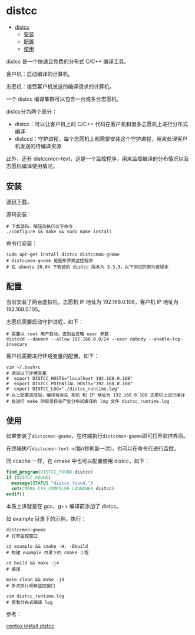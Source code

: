 
# distcc

- [distcc](#distcc)
  - [安装](#安装)
  - [配置](#配置)
  - [使用](#使用)

distcc 是一个快速且免费的分布式 C/C++ 编译工具。

客户机：启动编译的计算机。

志愿机：接受客户机发送的编译请求的计算机。

一个 distcc 编译集群可以包含一台或多台志愿机。

distcc分为两个部分：

- distcc：可以让客户机上的 C/C++ 代码在客户机和很多志愿机上进行分布式编译
- distccd：守护进程，每个志愿机上都需要安装这个守护进程，用来处理客户机发送的待编译资源

此外，还有 distccmon-text，这是一个监控程序，用来监控编译的分布情况以及志愿机编译使用情况。

## 安装

[源码下载](https://github.com/distcc/distcc/releases)。

源码安装：

```shell
# 下载源码，解压后执行以下命令
./configure && make && sudo make install
```

命令行安装：

```shell
sudo apt-get install distcc distccmon-gnome
# distccmon-gnome 是图形界面监控程序
# 在 ubuntu 20.04 下安装的 distcc 版本为 3.3.3，以下测试的即为该版本
```

## 配置

当前安装了两台虚拟机，志愿机 IP 地址为 192.168.0.108，客户机 IP 地址为 192.168.0.105。

志愿机需要启动守护进程，如下：

```shell
# 需要以 root 用户启动，否则会忽略 user 参数
distccd --daemon --allow 192.168.0.0/24 --user nobody --enable-tcp-insecure
```

客户机需要进行环境变量的配置，如下：

```shell
vim ~/.bashrc
# 添加以下环境变量
#  export DISTCC_HOSTS="localhost 192.168.0.108"
#  export DISTCC_POTENTIAL_HOSTS="192.168.0.108"
#  export DISTCC_LOG="./distcc_runtime.log"
# 以上配置完成后，编译将会在 本机 和 IP 地址为 192.168.0.108 志愿机上进行编译
# 在进行 make 的目录将会产生分布式编译的 log 文件 distcc_runtime.log
```

## 使用

如果安装了`distccmon-gnome`，在终端执行`distccmon-gnome`即可打开监控界面。

在终端执行`distccmon-text n`(每n秒刷新一次)，也可以在命令行进行监控。

同 ccache 一样，在 cmake 中也可以配置使用 distcc，如下：

```cmake
find_program(DISTCC_FOUND distcc)
if (DISTCC_FOUND)
  message(STATUS "distcc found.")
  set(CMAKE_CXX_COMPILER_LAUNCHER distcc)
endif()
```

本质上讲就是在 gcc、g++ 编译前添加了 distcc。

如 example 目录下的示例，执行：

```shell
distccmon-gnome
# 打开监控窗口

cd example && cmake -H. -Bbuild
# 构建 example 目录下的 cmake 工程

cd build && make -j4
# 编译

make clean && make -j4
# 多次执行观察监控窗口

vim distcc_runtime.log
# 查看分布式编译 log
```

参考：

[centos install distcc](https://blog.csdn.net/niu91/article/details/111491038)
